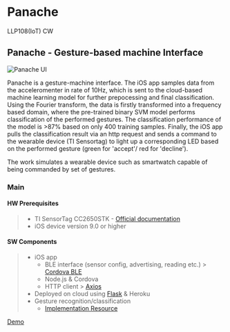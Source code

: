 # Panache
LLP108(IoT) CW 

## Panache - Gesture-based machine Interface

![Panache UI](https://github.com/maan198/Panache/blob/master/Panache/panache_ui.png)


Panache is a gesture-machine interface. The iOS app samples data from the acceleromenter in rate of 10Hz, which is sent to the cloud-based machine learning model for further prepocessing and final classification. Using the Fourier transform, the data is firstly transformed into a frequency based domain, where the pre-trained binary SVM model performs classification of the performed gestures. The classification performance of the model is >87% based on only 400 training samples. Finally, the iOS app pulls the classification result via an http request and sends a command to the wearable device (TI Sensortag) to light up a corresponding LED based on the performed gesture (green for 'accept'/ red for 'decline').

The work simulates a wearable device such as smartwatch capable of being commanded by set of gestures.

### Main
#### HW Prerequisites
> - TI SensorTag CC2650STK - [Official documentation](https://processors.wiki.ti.com/index.php/CC2650_SensorTag_User%27s_Guide#Movement_Sensor)
> - iOS device version 9.0 or higher

#### SW Components
> - iOS app 
>   - BLE interface (sensor config, advertising, reading etc.) > [Cordova BLE](https://github.com/don/cordova-plugin-ble-central#write)
>   - Node.js & Cordova
>   - HTTP client > [Axios](https://github.com/axios/axios)
> - Deployed on cloud using [Flask](https://flask.palletsprojects.com/en/1.1.x/) & Heroku
> - Gesture recognition/classification 
>   - [Implementation Resource](https://www.researchgate.net/publication/221601229_Gesture_Recognition_with_a_3-D_Accelerometer)


[Demo](https://youtu.be/6_ibAjIdgCY)


